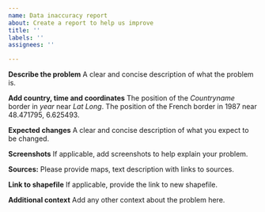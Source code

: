 ```yaml
---
name: Data inaccuracy report
about: Create a report to help us improve
title: ''
labels: ''
assignees: ''

---
```


**Describe the problem**
A clear and concise description of what the problem is.

**Add country, time and coordinates**
The position of the *Countryname* border in *year* near *Lat* *Long*.
The position of the French border in 1987 near 48.471795, 6.625493.

**Expected changes**
A clear and concise description of what you expect to be changed.

**Screenshots**
If applicable, add screenshots to help explain your problem.

**Sources:**
Please provide maps, text description with links to sources.

**Link to shapefile**
If applicable, provide the link to new shapefile.

**Additional context**
Add any other context about the problem here.
